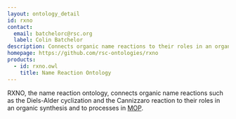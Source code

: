 ```yaml
---
layout: ontology_detail
id: rxno
contact: 
  email: batchelorc@rsc.org
  label: Colin Batchelor
description: Connects organic name reactions to their roles in an organic synthesis and to processes in MOP
homepage: https://github.com/rsc-ontologies/rxno
products: 
  - id: rxno.owl
    title: Name Reaction Ontology
---
```


RXNO, the name reaction ontology, connects organic name reactions such as the Diels-Alder cyclization and the Cannizzaro reaction to their roles in an organic synthesis and to processes in <a href="mop.html">MOP</a>.
